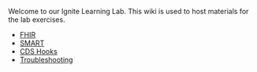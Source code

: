 Welcome to our Ignite Learning Lab. This wiki is used to host materials for the lab exercises. 


* [FHIR](FHIR-Materials)
* [SMART](SMART-Materials)
* [CDS Hooks](CDS-Hooks-Materials)
* [Troubleshooting](Troubleshooting-Materials)